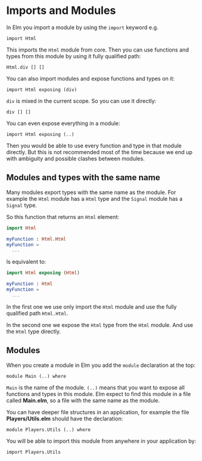 # Imports and Modules

In Elm you import a module by using the `import` keyword e.g.

```
import Html
```

This imports the `Html` module from core. Then you can use functions and types from this module by using it fully qualified path:

```
Html.div [] []
```

You can also import modules and expose functions and types on it:

```
import Html exposing (div)
```

`div` is mixed in the current scope. So you can use it directly:

```
div [] []
```

You can even expose everything in a module:

```
import Html exposing (..)
```

Then you would be able to use every function and type in that module directly. But this is not recommended most of the time because we end up with ambiguity and possible clashes between modules.

## Modules and types with the same name

Many modules export types with the same name as the module. For example the `Html` module has a `Html` type and the `Signal` module has a `Signal` type.

So this function that returns an `Html` element:

```elm
import Html

myFunction : Html.Html
myFunction =
  ...
```

Is equivalent to:

```elm
import Html exposing (Html)

myFunction : Html
myFunction =
  ...
```

In the first one we use only import the `Html` module and use the fully qualified path `Html.Html`.

In the second one we expose the `Html` type from the `Html` module. And use the `Html` type directly.

## Modules

When you create a module in Elm you add the `module` declaration at the top:

```
module Main (..) where
```

`Main` is the name of the module. `(..)` means that you want to expose all functions and types in this module. Elm expect to find this module in a file called __Main.elm__, so a file with the same name as the module.

You can have deeper file structures in an application, for example the file __Players/Utils.elm__ should have the declaration:

```
module Players.Utils (..) where
```

You will be able to import this module from anywhere in your application by:

```
import Players.Utils
```




